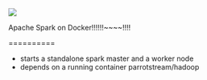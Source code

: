<img src="https://readthedocs.org/projects/samuroi/badge/?version=latest"> 

Apache Spark on Docker!!!!!!~~~~!!!!

==========

- starts a standalone spark master and a worker node
- depends on a running container parrotstream/hadoop
<div style="page-break-after: always;"></div>
